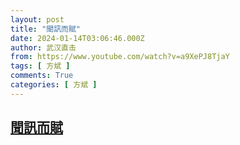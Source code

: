 ```yaml
---
layout: post
title: "聞訊而賦"
date: 2024-01-14T03:06:46.000Z
author: 武汉直击
from: https://www.youtube.com/watch?v=a9XePJ8TjaY
tags: [ 方斌 ]
comments: True
categories: [ 方斌 ]
---
```

<!--1705201606000-->
[聞訊而賦](https://www.youtube.com/watch?v=a9XePJ8TjaY)
------

<div>

</div>
